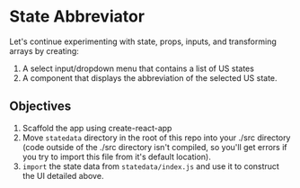 State Abbreviator
===================
Let's continue experimenting with state, props, inputs, and transforming arrays by creating:

 1. A select input/dropdown menu that contains a list of US states
 2. A component that displays the abbreviation of the selected US state.

Objectives
-------------

 1. Scaffold the app using create-react-app
 2. Move `statedata` directory in the root of this repo into your ./src directory (code outside of the ./src directory isn't compiled, so you'll get errors if you try to import this file from it's default location).
 3. `import` the state data from `statedata/index.js` and use it to construct the UI detailed above.

